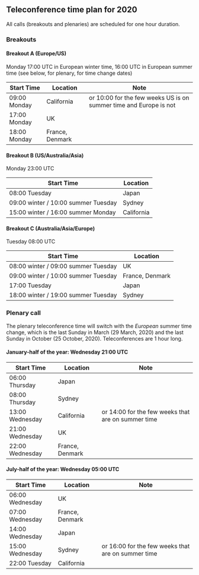 ## Teleconference time plan for 2020

All calls (breakouts and plenaries) are scheduled for one hour duration.

### Breakouts

#### Breakout A (Europe/US)

Monday 17:00 UTC in European winter time, 16:00 UTC in European summer time (see below, for plenary, for time change dates)

| Start Time   | Location | Note |
| ------------ | --- | --- |
| 09:00 Monday | California | or 10:00 for the few weeks US is on summer time and Europe is not |
| 17:00 Monday | UK |
| 18:00 Monday | France, Denmark |

#### Breakout B (US/Australia/Asia)

Monday 23:00 UTC

| Start Time      | Location |
| --------------- | --- |
| 08:00 Tuesday  | Japan |
| 09:00 winter / 10:00 summer Tuesday  | Sydney |
| 15:00 winter / 16:00 summer Monday | California |

#### Breakout C (Australia/Asia/Europe)

Tuesday 08:00 UTC

| Start Time      | Location |
| --------------- | --- |
| 08:00 winter / 09:00 summer Tuesday | UK |
| 09:00 winter / 10:00 summer Tuesday | France, Denmark |
| 17:00 Tuesday | Japan |
| 18:00 winter / 19:00 summer Tuesday | Sydney |

### Plenary call

The plenary teleconference time will switch with the *European* summer time change, which is the last Sunday in March (29 March, 2020) and the last Sunday in October (25 October, 2020).  Teleconferences are 1 hour long.

#### January-half of the year: Wednesday 21:00 UTC

| Start Time      | Location | Note |
| --------------- | --- | --- |
| 06:00 Thursday  | Japan |
| 08:00 Thursday  | Sydney |
| 13:00 Wednesday | California | or 14:00 for the few weeks that are on summer time |
| 21:00 Wednesday | UK |
| 22:00 Wednesday | France, Denmark |

#### July-half of the year: Wednesday 05:00 UTC

| Start Time      | Location | Note |
| --------------- | --- | --- |
| 06:00 Wednesday | UK |
| 07:00 Wednesday | France, Denmark |
| 14:00 Wednesday | Japan |
| 15:00 Wednesday | Sydney | or 16:00 for the few weeks that are on summer time |
| 22:00 Tuesday   | California |
